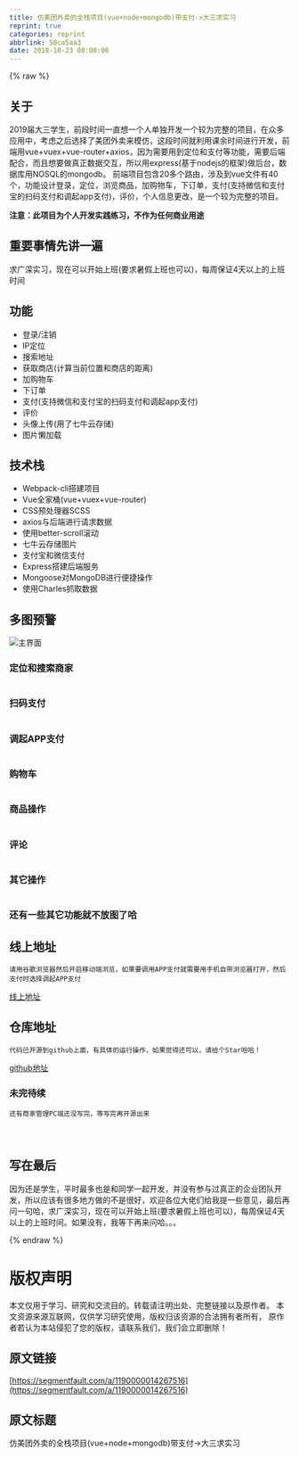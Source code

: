 ```yaml
---
title: 仿美团外卖的全栈项目(vue+node+mongodb)带支付->大三求实习
reprint: true
categories: reprint
abbrlink: 58ca5aa3
date: 2018-10-23 00:00:00
---
```


{% raw %}

                    
<h2 id="articleHeader0">关于</h2>
<p>2019届大三学生，前段时间一直想一个人单独开发一个较为完整的项目，在众多应用中，考虑之后选择了美团外卖来模仿，这段时间就利用课余时间进行开发，前端用vue+vuex+vue-router+axios，因为需要用到定位和支付等功能，需要后端配合，而且想要做真正数据交互，所以用express(基于nodejs的框架)做后台，数据库用NOSQL的mongodb。 前端项目包含20多个路由，涉及到vue文件有40个，功能设计登录，定位，浏览商品，加购物车，下订单，支付(支持微信和支付宝的扫码支付和调起app支付)，评价，个人信息更改，是一个较为完整的项目。</p>
<p><strong>注意：此项目为个人开发实践练习，不作为任何商业用途</strong></p>
<h2 id="articleHeader1">重要事情先讲一遍</h2>
<p>求广深实习，现在可以开始上班(要求暑假上班也可以)，每周保证4天以上的上班时间</p>
<h2 id="articleHeader2">功能</h2>
<ul>
<li>登录/注销</li>
<li>IP定位</li>
<li>搜索地址</li>
<li>获取商店(计算当前位置和商店的距离)</li>
<li>加购物车</li>
<li>下订单</li>
<li>支付(支持微信和支付宝的扫码支付和调起app支付)</li>
<li>评价</li>
<li>头像上传(用了七牛云存储)</li>
<li>图片懒加载</li>
</ul>
<h2 id="articleHeader3">技术栈</h2>
<ul>
<li>Webpack-cli搭建项目</li>
<li>Vue全家桶(vue+vuex+vue-router)</li>
<li>CSS预处理器SCSS</li>
<li>axios与后端进行请求数据</li>
<li>使用better-scroll滚动</li>
<li>七牛云存储图片</li>
<li>支付宝和微信支付</li>
<li>Express搭建后端服务</li>
<li>Mongoose对MongoDB进行便捷操作</li>
<li>使用Charles抓取数据</li>
</ul>
<h2 id="articleHeader4">多图预警</h2>
<p><span class="img-wrap"><img src="https://static.alili.tech/img/remote/1460000014267519?w=372&amp;h=664" del-src="https://static.alili.tech/v-5bbf1b3b/global/img/squares.svg" alt="主界面" title="主界面" style="cursor: pointer;"></span></p>
<h3 id="articleHeader5">定位和搜索商家</h3>
<p><span class="img-wrap"><img src="https://static.alili.tech/img/remote/1460000014267520?w=374&amp;h=664" del-src="https://static.alili.tech/v-5bbf1b3b/global/img/squares.svg" alt="" title="" style="cursor: pointer;"></span></p>
<h3 id="articleHeader6">扫码支付</h3>
<p><span class="img-wrap"><img src="https://static.alili.tech/img/remote/1460000014267521" src="https://static.alili.tech/img/remote/1460000014267521" alt="" title="" style="cursor: pointer; display: inline;"></span></p>
<h3 id="articleHeader7">调起APP支付</h3>
<p><span class="img-wrap"><img src="https://static.alili.tech/img/remote/1460000014267522?w=247&amp;h=463" del-src="https://static.alili.tech/v-5bbf1b3b/global/img/squares.svg" alt="" title="" style="cursor: pointer;"></span></p>
<h3 id="articleHeader8">购物车</h3>
<p><span class="img-wrap"><img src="https://static.alili.tech/img/remote/1460000014267523?w=378&amp;h=664" src="https://static.alili.tech/img/remote/1460000014267523?w=378&amp;h=664" alt="" title="" style="cursor: pointer; display: inline;"></span></p>
<h3 id="articleHeader9">商品操作</h3>
<p><span class="img-wrap"><img src="https://static.alili.tech/img/remote/1460000014267524?w=374&amp;h=664" src="https://static.alili.tech/img/remote/1460000014267524?w=374&amp;h=664" alt="" title="" style="cursor: pointer; display: inline;"></span></p>
<h3 id="articleHeader10">评论</h3>
<p><span class="img-wrap"><img src="https://static.alili.tech/img/remote/1460000014267525?w=377&amp;h=668" del-src="https://static.alili.tech/v-5bbf1b3b/global/img/squares.svg" alt="" title="" style="cursor: pointer;"></span></p>
<h3 id="articleHeader11">其它操作</h3>
<p><span class="img-wrap"><img src="https://static.alili.tech/img/remote/1460000014267526" del-src="https://static.alili.tech/v-5bbf1b3b/global/img/squares.svg" alt="" title="" style="cursor: pointer;"></span></p>
<h3 id="articleHeader12">还有一些其它功能就不放图了哈</h3>
<h2 id="articleHeader13">线上地址</h2>
<div class="widget-codetool" style="display:none;">
      <div class="widget-codetool--inner">
      <span class="selectCode code-tool" data-toggle="tooltip" data-placement="top" title="" data-original-title="全选"></span>
      <span type="button" class="copyCode code-tool" data-toggle="tooltip" data-placement="top" data-clipboard-text="请用谷歌浏览器然后开启移动端浏览，如果要调用APP支付就需要用手机自带浏览器打开，然后支付时选择调起APP支付" title="" data-original-title="复制"></span>
      <span type="button" class="saveToNote code-tool" data-toggle="tooltip" data-placement="top" title="" data-original-title="放进笔记"></span>
      </div>
      </div><pre class="hljs stata"><code style="word-break: break-word; white-space: initial;">请用谷歌浏览器然后开启移动端浏览，如果要调用<span class="hljs-keyword">APP</span>支付就需要用手机自带浏览器打开，然后支付时选择调起<span class="hljs-keyword">APP</span>支付</code></pre>
<p><a href="http://39.108.3.12" rel="nofollow noreferrer" target="_blank">线上地址</a></p>
<h2 id="articleHeader14">仓库地址</h2>
<div class="widget-codetool" style="display:none;">
      <div class="widget-codetool--inner">
      <span class="selectCode code-tool" data-toggle="tooltip" data-placement="top" title="" data-original-title="全选"></span>
      <span type="button" class="copyCode code-tool" data-toggle="tooltip" data-placement="top" data-clipboard-text="代码已开源到github上面，有具体的运行操作，如果觉得还可以，请给个Star哈哈！" title="" data-original-title="复制"></span>
      <span type="button" class="saveToNote code-tool" data-toggle="tooltip" data-placement="top" title="" data-original-title="放进笔记"></span>
      </div>
      </div><pre class="hljs mathematica"><code style="word-break: break-word; white-space: initial;">代码已开源到github上面，有具体的运行操作，如果觉得还可以，请给个<span class="hljs-keyword">Star</span>哈哈！</code></pre>
<p><a href="https://github.com/zwStar/vue-meituan" rel="nofollow noreferrer" target="_blank">github地址</a></p>
<h3 id="articleHeader15">未完待续</h3>
<div class="widget-codetool" style="display:none;">
      <div class="widget-codetool--inner">
      <span class="selectCode code-tool" data-toggle="tooltip" data-placement="top" title="" data-original-title="全选"></span>
      <span type="button" class="copyCode code-tool" data-toggle="tooltip" data-placement="top" data-clipboard-text="还有商家管理PC端还没写完，等写完再开源出来

" title="" data-original-title="复制"></span>
      <span type="button" class="saveToNote code-tool" data-toggle="tooltip" data-placement="top" title="" data-original-title="放进笔记"></span>
      </div>
      </div><pre class="hljs armasm"><code>还有商家管理<span class="hljs-built_in">PC</span>端还没写完，等写完再开源出来

</code></pre>
<h2 id="articleHeader16">写在最后</h2>
<p>因为还是学生，平时最多也是和同学一起开发，并没有参与过真正的企业团队开发，所以应该有很多地方做的不是很好，欢迎各位大佬们给我提一些意见，最后再问一句哈，求广深实习，现在可以开始上班(要求暑假上班也可以)，每周保证4天以上的上班时间。如果没有，我等下再来问哈。。。</p>

                
{% endraw %}

# 版权声明
本文仅用于学习、研究和交流目的。转载请注明出处、完整链接以及原作者。
本文资源来源互联网，仅供学习研究使用，版权归该资源的合法拥有者所有，
原作者若认为本站侵犯了您的版权，请联系我们，我们会立即删除！

## 原文链接
[https://segmentfault.com/a/1190000014267516](https://segmentfault.com/a/1190000014267516)

## 原文标题
仿美团外卖的全栈项目(vue+node+mongodb)带支付->大三求实习
